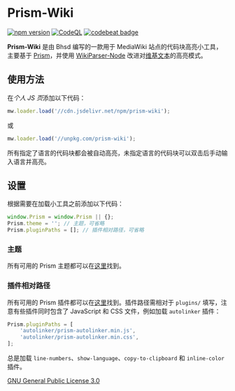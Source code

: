 # Prism-Wiki

[![npm version](https://badge.fury.io/js/prism-wiki.svg)](https://www.npmjs.com/package/prism-wiki)
[![CodeQL](https://github.com/bhsd-harry/prism-wiki/actions/workflows/codeql.yml/badge.svg)](https://github.com/bhsd-harry/prism-wiki/actions/workflows/github-code-scanning/codeql)
[![codebeat badge](https://codebeat.co/badges/8f9e8ce6-07ce-46f7-bcde-9925f3b9cf0b)](https://codebeat.co/projects/github-com-bhsd-harry-prism-wiki-main)

**Prism-Wiki** 是由 Bhsd 编写的一款用于 MediaWiki 站点的代码块高亮小工具，主要基于 [Prism](https://prismjs.com/)，并使用 [WikiParser-Node](https://github.com/bhsd-harry/wikiparser-node) 改进对[维基文本](https://www.mediawiki.org/wiki/Wikitext)的高亮模式。

## 使用方法

在*个人 JS 页*添加以下代码：

```js
mw.loader.load('//cdn.jsdelivr.net/npm/prism-wiki');
```

或

```js
mw.loader.load('//unpkg.com/prism-wiki');
```

所有指定了语言的代码块都会被自动高亮，未指定语言的代码块可以双击后手动输入语言并高亮。

## 设置

根据需要在加载小工具之前添加以下代码：

```js
window.Prism = window.Prism || {};
Prism.theme = ''; // 主题，可省略
Prism.pluginPaths = []; // 插件相对路径，可省略
```

### 主题

所有可用的 Prism 主题都可以在[这里](https://prismjs.com/examples)找到。

### 插件相对路径

所有可用的 Prism 插件都可以在[这里](https://github.com/PrismJS/prism/tree/master/plugins)找到。插件路径需相对于 `plugins/` 填写，注意有些插件同时包含了 JavaScript 和 CSS 文件，例如加载 `autolinker` 插件：

```js
Prism.pluginPaths = [
	'autolinker/prism-autolinker.min.js',
	'autolinker/prism-autolinker.min.css',
];
```

总是加载 `line-numbers`、`show-language`、`copy-to-clipboard` 和 `inline-color` 插件。

[GNU General Public License 3.0](https://www.gnu.org/licenses/gpl-3.0-standalone.html)
